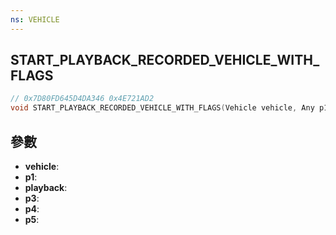 ```yaml
---
ns: VEHICLE
---
```

## START_PLAYBACK_RECORDED_VEHICLE_WITH_FLAGS

```c
// 0x7D80FD645D4DA346 0x4E721AD2
void START_PLAYBACK_RECORDED_VEHICLE_WITH_FLAGS(Vehicle vehicle, Any p1, char* playback, Any p3, Any p4, Any p5);
```


## 參數
* **vehicle**: 
* **p1**: 
* **playback**: 
* **p3**: 
* **p4**: 
* **p5**: 

